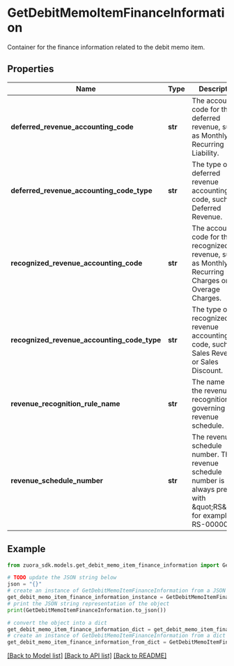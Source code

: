 # GetDebitMemoItemFinanceInformation

Container for the finance information related to the debit memo item. 

## Properties

Name | Type | Description | Notes
------------ | ------------- | ------------- | -------------
**deferred_revenue_accounting_code** | **str** | The accounting code for the deferred revenue, such as Monthly Recurring Liability.  | [optional] 
**deferred_revenue_accounting_code_type** | **str** | The type of the deferred revenue accounting code, such as Deferred Revenue.  | [optional] 
**recognized_revenue_accounting_code** | **str** | The accounting code for the recognized revenue, such as Monthly Recurring Charges or Overage Charges.  | [optional] 
**recognized_revenue_accounting_code_type** | **str** | The type of the recognized revenue accounting code, such as Sales Revenue or Sales Discount.  | [optional] 
**revenue_recognition_rule_name** | **str** | The name of the revenue recognition rule governing the revenue schedule.  | [optional] 
**revenue_schedule_number** | **str** | The revenue schedule number. The revenue schedule number is always prefixed with \&quot;RS\&quot;, for example, RS-00000001.  | [optional] 

## Example

```python
from zuora_sdk.models.get_debit_memo_item_finance_information import GetDebitMemoItemFinanceInformation

# TODO update the JSON string below
json = "{}"
# create an instance of GetDebitMemoItemFinanceInformation from a JSON string
get_debit_memo_item_finance_information_instance = GetDebitMemoItemFinanceInformation.from_json(json)
# print the JSON string representation of the object
print(GetDebitMemoItemFinanceInformation.to_json())

# convert the object into a dict
get_debit_memo_item_finance_information_dict = get_debit_memo_item_finance_information_instance.to_dict()
# create an instance of GetDebitMemoItemFinanceInformation from a dict
get_debit_memo_item_finance_information_from_dict = GetDebitMemoItemFinanceInformation.from_dict(get_debit_memo_item_finance_information_dict)
```
[[Back to Model list]](../README.md#documentation-for-models) [[Back to API list]](../README.md#documentation-for-api-endpoints) [[Back to README]](../README.md)


